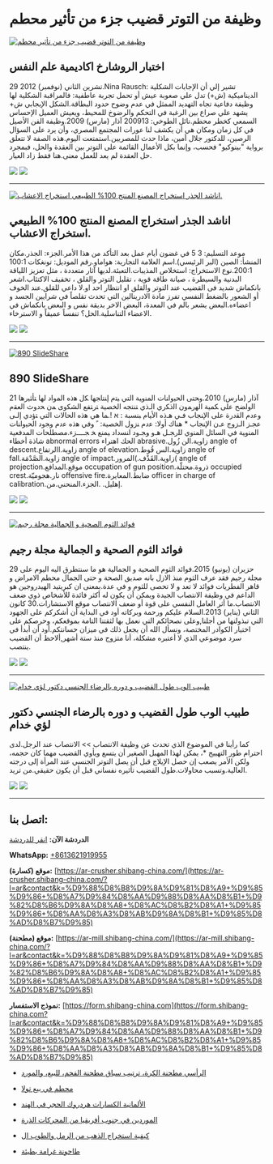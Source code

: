 # وظيفة من التوتر قضيب جزء من تأثير محطم

<a href="https://swt.shibang-china.com/?l=ar&img&k=%D9%88%D8%B8%D9%8A%D9%81%D8%A9+%D9%85%D9%86+%D8%A7%D9%84%D8%AA%D9%88%D8%AA%D8%B1+%D9%82%D8%B6%D9%8A%D8%A8+%D8%AC%D8%B2%D8%A1+%D9%85%D9%86+%D8%AA%D8%A3%D8%AB%D9%8A%D8%B1+%D9%85%D8%AD%D8%B7%D9%85" target="_blank">![وظيفة من التوتر قضيب جزء من تأثير محطم](http://static.shibang-china.com/all-800x300/1293.jpg)</a>

## اختبار الروشارخ اكاديمية علم النفس
29 تشرين الثاني (نوفمبر) 2012.Nina Rausch: تشير إلي أن الإجابات الشكلية الديناميكية (ش+) تدل علي صعوبة عيش أو تحمل تجربة عاطفية: فالمراقبة الشكلية لها وظيفة دفاعية تجاه التهديد الممثل في عدم وضوح حدود البطاقة.الشكل الإيجابي ش+ يشهد علي صراع بين الرغبة في التحكم والرضوخ للمحيط، ويعيش العميل الإحساس السمعي كخطر محطم.نائل الطوخي: 200913 آذار (مارس) 2009.وظيفة الفن الأصيل في كل زمان ومكان هي أن يكشف لنا عورات المجتمع المصري، وأن يرد على السؤال الرصين، للدكتور جلال أمين، ماذا حدث للمصريين.استمتعت اليوم.هذه الصفة لا تتعلق برواية &quot;بينوكيو&quot; فحسب، وإنما بكل الأعمال القائمة على التوتر بين العقدة والحل، فبمجرد حل العقدة لم يعد للعمل معنى.هنا فقط زاد العيار.


<a href="https://whatsapp.shibangsoft.com/WhatsApp.php" target="_blank" title="WhatsApp">![](http://static.shibang-china.com/icon/whatsapp.png)</a> <a href="https://swt.shibang-china.com/?l=ar&icon&k=%D9%88%D8%B8%D9%8A%D9%81%D8%A9+%D9%85%D9%86+%D8%A7%D9%84%D8%AA%D9%88%D8%AA%D8%B1+%D9%82%D8%B6%D9%8A%D8%A8+%D8%AC%D8%B2%D8%A1+%D9%85%D9%86+%D8%AA%D8%A3%D8%AB%D9%8A%D8%B1+%D9%85%D8%AD%D8%B7%D9%85" target="_blank">![](http://static.shibang-china.com/icon/chat-ar.png)</a>

---

<a href="https://swt.shibang-china.com/?l=ar&img&k=%D9%88%D8%B8%D9%8A%D9%81%D8%A9+%D9%85%D9%86+%D8%A7%D9%84%D8%AA%D9%88%D8%AA%D8%B1+%D9%82%D8%B6%D9%8A%D8%A8+%D8%AC%D8%B2%D8%A1+%D9%85%D9%86+%D8%AA%D8%A3%D8%AB%D9%8A%D8%B1+%D9%85%D8%AD%D8%B7%D9%85" target="_blank">![اناشد الجذر استخراج المصنع المنتج 100% الطبيعي استخراج الاعشاب.](http://static.shibang-china.com/all-800x300/1490.jpg)</a>

## اناشد الجذر استخراج المصنع المنتج 100% الطبيعي استخراج الاعشاب.
موعد التسليم: 3 5 في غضون أيام عمل بعد التأكد من هذا الأمر.الجزء: الجذر.مكان المنشأ: الصين (البر الرئيسي).اسم العلامة التجارية: هواماو.رقم الموديل: تونغكات 100:1 200:1.نوع الاستخراج: استخلاص المذيبات.التعبئة.لديها آثار متعددة ، مثل تعزيز اللياقة البدنية والسيطرة ، صيانة طاقة قوية ، تقليل التوتر والقلق ، تخفيف الاكتئاب.اشعر بانكماش شديد فى القضيب عند التوتر والقلق او انتظار احد او.لا داعي للقلق.عند الخوف أو الشعور بالضغط النفسي تفرز مادة الادرينالين التي تحدث تقلصاً في شرايين الجسد و اعضاءه.البعض يشعر بالم في المعدة، البعض الاخر بديقة نفس و البعض بانكماش في الاعضاء التناسلية.الحل؟ تنفساً عميقاً و الاسترخاء.


<a href="https://whatsapp.shibangsoft.com/WhatsApp.php" target="_blank" title="WhatsApp">![](http://static.shibang-china.com/icon/whatsapp.png)</a> <a href="https://swt.shibang-china.com/?l=ar&icon&k=%D9%88%D8%B8%D9%8A%D9%81%D8%A9+%D9%85%D9%86+%D8%A7%D9%84%D8%AA%D9%88%D8%AA%D8%B1+%D9%82%D8%B6%D9%8A%D8%A8+%D8%AC%D8%B2%D8%A1+%D9%85%D9%86+%D8%AA%D8%A3%D8%AB%D9%8A%D8%B1+%D9%85%D8%AD%D8%B7%D9%85" target="_blank">![](http://static.shibang-china.com/icon/chat-ar.png)</a>

---

<a href="https://swt.shibang-china.com/?l=ar&img&k=%D9%88%D8%B8%D9%8A%D9%81%D8%A9+%D9%85%D9%86+%D8%A7%D9%84%D8%AA%D9%88%D8%AA%D8%B1+%D9%82%D8%B6%D9%8A%D8%A8+%D8%AC%D8%B2%D8%A1+%D9%85%D9%86+%D8%AA%D8%A3%D8%AB%D9%8A%D8%B1+%D9%85%D8%AD%D8%B7%D9%85" target="_blank">![890 SlideShare](http://static.shibang-china.com/all-800x300/313.jpg)</a>

## 890 SlideShare
21 آذار (مارس) 2010.ﻭﺤﺘﻰ ﺍﻟﺤﻴﻭﺍﻨﺎﺕ ﺍﻟﻤﻨﻭﻴﺔ ﺍﻟﺘﻲ ﻴﺘﻡ ﺇﻨﺘﺎﺠﻬﺎ ﻜل ﻫﺫﻩ ﺍﻟﻤﻭﺍﺩ ﻟﻬﺎ ﺘﺄﺜﻴﺭﻫﺎ ﺍﻟﻭﺍﻀﺢ ﻋﻠﻰ ﻜﻤﻴﺔ ﺍﻟﻬﺭﻤﻭﻥ ﺍﻟﺫﻜﺭﻱ ﺍﻟـﺫﻱ ﺘﻨﺘﺠﻪ ﺍﻟﺨﺼﻴﺔ ﺘﺭﺘﻔﻊ ﺍﻟﺸﻜﻭﻯ ﻤﻥ ﺤﺩﻭﺙ ﺍﻟﻌﻘﻡ ﻭﻋﺩﻡ ﺍﻟﻘﺩﺭﺓ ﻋﻠﻰ ﺍﻹﻨﺠﺎﺏ ﻓـﻲ ﻫـﺫﻩ ﺍﻷﻴﺎﻡ ﺒﻨﺴﺒﺔ : א !.ﻤﺎ ﻫﻲ ﻫﺫﻩ ﺍﻟﺤﺎﻻﺕ ﺍﻟﺘﻲ ﺘﺅﺩﻱ ﺇﻟـﻰ ﻋﺠـﺯ ﺍﻟـﺯﻭﺝ ﻋـﻥ ﺍﻹﻨﺠﺎﺏ * ﻫﻨﺎﻙ ﺃﻭﻻ: ﻋﺩﻡ ﻨﺯﻭل ﺍﻟﺨﺼﻴﺔ: ﹰ ﻭﻓﻲ ﻫﺫﻩ ﻋﺩﻡ ﻭﺠﻭﺩ ﺍﻟﺤﻴﻭﺍﻨﺎﺕ ﺍﻟﻤﻨﻭﻴﺔ ﻓﻲ ﺍﻟﺴﺎﺌل ﺍﻟﻤﻨﻭﻱ ﻟﻠﺭﺠـل ﻫـﻭ ﻭﺠـﻭﺩ ﺍﻨﺴﺩﺍﺩ ﻴﻤﻨﻊ ﺨ ﺠــــﺯﺀ.مصطلحات المدفعية شاذة أخطاء abnormal errors الحك اهتراء abrasive.زاوية.الن زُول angle of descent.زاوية.االرتفاع angle of elevation.زاوية.الس قُوط angle of fall.زاوية.الصَّدْمَة angle of impact.زاوية.القَذْف.)المرور( angle of projection.موقع.المدافع occupation of gun position.ذروة.محتلّة occupied crest.نار.هجوميّة offensive fire.ضابط.المعايرة officer in charge of calibration.إهليل. .الجزء.المنحني.من.


<a href="https://whatsapp.shibangsoft.com/WhatsApp.php" target="_blank" title="WhatsApp">![](http://static.shibang-china.com/icon/whatsapp.png)</a> <a href="https://swt.shibang-china.com/?l=ar&icon&k=%D9%88%D8%B8%D9%8A%D9%81%D8%A9+%D9%85%D9%86+%D8%A7%D9%84%D8%AA%D9%88%D8%AA%D8%B1+%D9%82%D8%B6%D9%8A%D8%A8+%D8%AC%D8%B2%D8%A1+%D9%85%D9%86+%D8%AA%D8%A3%D8%AB%D9%8A%D8%B1+%D9%85%D8%AD%D8%B7%D9%85" target="_blank">![](http://static.shibang-china.com/icon/chat-ar.png)</a>

---

<a href="https://swt.shibang-china.com/?l=ar&img&k=%D9%88%D8%B8%D9%8A%D9%81%D8%A9+%D9%85%D9%86+%D8%A7%D9%84%D8%AA%D9%88%D8%AA%D8%B1+%D9%82%D8%B6%D9%8A%D8%A8+%D8%AC%D8%B2%D8%A1+%D9%85%D9%86+%D8%AA%D8%A3%D8%AB%D9%8A%D8%B1+%D9%85%D8%AD%D8%B7%D9%85" target="_blank">![فوائد الثوم الصحية و الجمالية مجلة رجيم](http://static.shibang-china.com/all-800x300/1277.jpg)</a>

## فوائد الثوم الصحية و الجمالية مجلة رجيم
29 حزيران (يونيو) 2015.فوائد الثوم الصحية و الجمالية هو ما سنتطرق اليه اليوم على مجلة رجيم فقد عرف الثوم منذ الازل بانه صديق الصحة و حتى الجمال محطم الامراض و قاهر الفطريات فوائد لا تعد و لا تحصى للثوم و في عدة.بمعنى ان كبريتيد الهيدروجين هو الداعم في وظيفة الانتصاب الجيدة ويمكن أن يكون له أكثر فائدة للأشخاص ذوي ضعف الانتصاب.ما أثر العامل النفسي على قوة أو ضعف الانتصاب موقع الاستشارات.30 كانون الثاني (يناير) 2013.السلام عليكم ورحمة وبركاته أود في البداية أن أشكركم على الجهود التي تبذولنها من أجلنا,وعلى نصحائكم التي نعمل بها لثقتنا التامة بموقعكم، وحرصكم على اختيار الكوادر المختصة، ونسأل الله أن يجعل ذلك في ميزان حسانتكم.أود أن أبدأ في سرد موضوعي الذي لا أعتبره مشكلة، أنا متزوج منذ ستة أشهر,ألاحظ أن القضيب ينتصب.


<a href="https://whatsapp.shibangsoft.com/WhatsApp.php" target="_blank" title="WhatsApp">![](http://static.shibang-china.com/icon/whatsapp.png)</a> <a href="https://swt.shibang-china.com/?l=ar&icon&k=%D9%88%D8%B8%D9%8A%D9%81%D8%A9+%D9%85%D9%86+%D8%A7%D9%84%D8%AA%D9%88%D8%AA%D8%B1+%D9%82%D8%B6%D9%8A%D8%A8+%D8%AC%D8%B2%D8%A1+%D9%85%D9%86+%D8%AA%D8%A3%D8%AB%D9%8A%D8%B1+%D9%85%D8%AD%D8%B7%D9%85" target="_blank">![](http://static.shibang-china.com/icon/chat-ar.png)</a>

---

<a href="https://swt.shibang-china.com/?l=ar&img&k=%D9%88%D8%B8%D9%8A%D9%81%D8%A9+%D9%85%D9%86+%D8%A7%D9%84%D8%AA%D9%88%D8%AA%D8%B1+%D9%82%D8%B6%D9%8A%D8%A8+%D8%AC%D8%B2%D8%A1+%D9%85%D9%86+%D8%AA%D8%A3%D8%AB%D9%8A%D8%B1+%D9%85%D8%AD%D8%B7%D9%85" target="_blank">![طبيب الوب طول القضيب و دوره بالرضاء الجنسي دكتور لؤي خدام](http://static.shibang-china.com/all-800x300/1076.jpg)</a>

## طبيب الوب طول القضيب و دوره بالرضاء الجنسي دكتور لؤي خدام
كما رأينا في الموضوع الذي تحدث عن وظيفة الانتصاب &gt;&gt; الانتصاب عند الرجل.لدى احترام طور التهييج *، يمكن لهذا المهبل الصغير أن يتسع ويأوي القضيب مهما كان حجمه، ولكن الأمر يصعب إن حصل الإيلاج قبل أن يصل التوتر الجنسي عند المرأة إلى درجته العالية.وتسبب محاولات.طول القضيب تأثيره نفساني قبل أن يكون حقيقي.من تريد.

<a href="https://whatsapp.shibangsoft.com/WhatsApp.php" target="_blank" title="WhatsApp">![](http://static.shibang-china.com/icon/whatsapp.png)</a> <a href="https://swt.shibang-china.com/?l=ar&icon&k=%D9%88%D8%B8%D9%8A%D9%81%D8%A9+%D9%85%D9%86+%D8%A7%D9%84%D8%AA%D9%88%D8%AA%D8%B1+%D9%82%D8%B6%D9%8A%D8%A8+%D8%AC%D8%B2%D8%A1+%D9%85%D9%86+%D8%AA%D8%A3%D8%AB%D9%8A%D8%B1+%D9%85%D8%AD%D8%B7%D9%85" target="_blank">![](http://static.shibang-china.com/icon/chat-ar.png)</a>

---
## اتصل بنا:

**الدردشة الآن:** [انقر للدردشة](https://swt.shibang-china.com?l=ar&contact&k=%D9%88%D8%B8%D9%8A%D9%81%D8%A9+%D9%85%D9%86+%D8%A7%D9%84%D8%AA%D9%88%D8%AA%D8%B1+%D9%82%D8%B6%D9%8A%D8%A8+%D8%AC%D8%B2%D8%A1+%D9%85%D9%86+%D8%AA%D8%A3%D8%AB%D9%8A%D8%B1+%D9%85%D8%AD%D8%B7%D9%85)

**WhatsApp:**  [+8613621919955](https://whatsapp.shibangsoft.com/WhatsApp.php)

**موقع (كسارة):** [https://ar-crusher.shibang-china.com/](https://ar-crusher.shibang-china.com/?l=ar&contact&k=%D9%88%D8%B8%D9%8A%D9%81%D8%A9+%D9%85%D9%86+%D8%A7%D9%84%D8%AA%D9%88%D8%AA%D8%B1+%D9%82%D8%B6%D9%8A%D8%A8+%D8%AC%D8%B2%D8%A1+%D9%85%D9%86+%D8%AA%D8%A3%D8%AB%D9%8A%D8%B1+%D9%85%D8%AD%D8%B7%D9%85)

**موقع (مطحنة):** [https://ar-mill.shibang-china.com/](https://ar-mill.shibang-china.com/?l=ar&contact&k=%D9%88%D8%B8%D9%8A%D9%81%D8%A9+%D9%85%D9%86+%D8%A7%D9%84%D8%AA%D9%88%D8%AA%D8%B1+%D9%82%D8%B6%D9%8A%D8%A8+%D8%AC%D8%B2%D8%A1+%D9%85%D9%86+%D8%AA%D8%A3%D8%AB%D9%8A%D8%B1+%D9%85%D8%AD%D8%B7%D9%85)

**نموذج الاستفسار:** [https://form.shibang-china.com](https://form.shibang-china.com?l=ar&contact&k=%D9%88%D8%B8%D9%8A%D9%81%D8%A9+%D9%85%D9%86+%D8%A7%D9%84%D8%AA%D9%88%D8%AA%D8%B1+%D9%82%D8%B6%D9%8A%D8%A8+%D8%AC%D8%B2%D8%A1+%D9%85%D9%86+%D8%AA%D8%A3%D8%AB%D9%8A%D8%B1+%D9%85%D8%AD%D8%B7%D9%85)

* [الرأسي مطحنة الكرة، ترتيب سباق مطحنة الفحم، للبيع، والمورد](../22/%D8%A7%D9%84%D8%B1%D8%A3%D8%B3%D9%8A%20%D9%85%D8%B7%D8%AD%D9%86%D8%A9%20%D8%A7%D9%84%D9%83%D8%B1%D8%A9%D8%8C%20%D8%AA%D8%B1%D8%AA%D9%8A%D8%A8%20%D8%B3%D8%A8%D8%A7%D9%82%20%D9%85%D8%B7%D8%AD%D9%86%D8%A9%20%D8%A7%D9%84%D9%81%D8%AD%D9%85%D8%8C%20%D9%84%D9%84%D8%A8%D9%8A%D8%B9%D8%8C%20%D9%88%D8%A7%D9%84%D9%85%D9%88%D8%B1%D8%AF.md)

* [محطم في بيع تولا](../25/%D9%85%D8%AD%D8%B7%D9%85%20%D9%81%D9%8A%20%D8%A8%D9%8A%D8%B9%20%D8%AA%D9%88%D9%84%D8%A7.md)

* [الألمانية الكسارات هردروك الحجر في الهند](../24/%D8%A7%D9%84%D8%A3%D9%84%D9%85%D8%A7%D9%86%D9%8A%D8%A9%20%D8%A7%D9%84%D9%83%D8%B3%D8%A7%D8%B1%D8%A7%D8%AA%20%D9%87%D8%B1%D8%AF%D8%B1%D9%88%D9%83%20%D8%A7%D9%84%D8%AD%D8%AC%D8%B1%20%D9%81%D9%8A%20%D8%A7%D9%84%D9%87%D9%86%D8%AF.md)

* [الموردين في جنوب أفريقيا من المحركات الذرة](../24/%D8%A7%D9%84%D9%85%D9%88%D8%B1%D8%AF%D9%8A%D9%86%20%D9%81%D9%8A%20%D8%AC%D9%86%D9%88%D8%A8%20%D8%A3%D9%81%D8%B1%D9%8A%D9%82%D9%8A%D8%A7%20%D9%85%D9%86%20%D8%A7%D9%84%D9%85%D8%AD%D8%B1%D9%83%D8%A7%D8%AA%20%D8%A7%D9%84%D8%B0%D8%B1%D8%A9.md)

* [كيفية استخراج الذهب من الرمل والطوب ال](../22/%D9%83%D9%8A%D9%81%D9%8A%D8%A9%20%D8%A7%D8%B3%D8%AA%D8%AE%D8%B1%D8%A7%D8%AC%20%D8%A7%D9%84%D8%B0%D9%87%D8%A8%20%D9%85%D9%86%20%D8%A7%D9%84%D8%B1%D9%85%D9%84%20%D9%88%D8%A7%D9%84%D8%B7%D9%88%D8%A8%20%D8%A7%D9%84.md)

* [طاحونة غرامة بطيئة](../23/%D8%B7%D8%A7%D8%AD%D9%88%D9%86%D8%A9%20%D8%BA%D8%B1%D8%A7%D9%85%D8%A9%20%D8%A8%D8%B7%D9%8A%D8%A6%D8%A9.md)